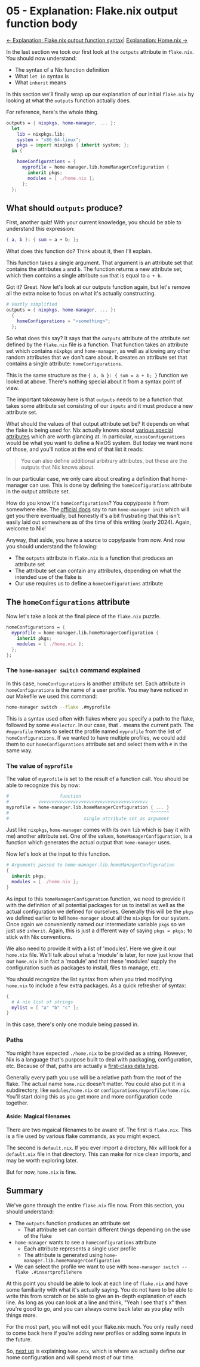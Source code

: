 # 05 - Explanation: Flake.nix output function body

[<- Explanation: Flake.nix output function syntax](04-explain-outputs-function.md)| [Explanation: Home.nix ->](06-explain-home-nix.md)

In the last section we took our first look at the `outputs` attribute in
`flake.nix`. You should now understand:

- The syntax of a Nix function definition
- What `let in` syntax is
- What `inherit` means

In this section we'll finally wrap up our explanation of our initial
`flake.nix` by looking at what the `outputs` function actually does.

For reference, here's the whole thing.

```nix
outputs = { nixpkgs, home-manager, ... }:
  let
    lib = nixpkgs.lib;
    system = "x86_64-linux";
    pkgs = import nixpkgs { inherit system; };
  in {

    homeConfigurations = {
      myprofile = home-manager.lib.homeManagerConfiguration {
        inherit pkgs;
        modules = [ ./home.nix ];
      };
  };
```

## What should `outputs` produce?

First, another quiz! With your current knowledge, you should be able to
understand this expression:

```nix
{ a, b }: { sum = a + b; };
```

What does this function do? Think about it, then I'll explain.

This function takes a single argument. That argument is an attribute set that
contains the attributes `a` and `b`. The function returns a new attribute set,
which then contains a single attribute `sum` that is equal to `a + b`.

Got it? Great. Now let's look at our outputs function again, but let's remove
all the extra noise to focus on what it's actually constructing.

```nix
# Vastly simplified
outputs = { nixpkgs, home-manager, ... }:
  {
    homeConfigurations = "<something>";
  };
```

So what does this say? It says that the `outputs` attribute of the attribute set
defined by the `flake.nix` file is a function. That function takes an attribute
set which contains `nixpkgs` and `home-manager`, as well as allowing any other
random attributes that we don't care about. It creates an attribute set that
contains a single attribute: `homeConfigurations`.

This is the same structure as the `{ a, b }: { sum = a + b; }` function we
looked at above. There's nothing special about it from a syntax point of view.

The important takeaway here is that `outputs` needs to be a function that takes
some attribute set consisting of our `inputs` and it must produce a new
attribute set.

What should the values of that output attribute set be? It depends on what the
flake is being used for. Nix actually knows about [various special attributes](https://nixos.wiki/wiki/Flakes#Output_schema)
which are worth glancing at. In particular, `nixosConfigurations` would be what
you want to define a NixOS system. But today we want none of those, and you'll
notice at the end of that list it reads:

> You can also define additional arbitrary attributes, but these are the outputs that Nix knows about.

In our particular case, we only care about creating
a definition that home-manager can use. This is done by defining the
`homeConfigurations` attribute in the output attribute set.

How do you know it's `homeConfigurations`? You copy/paste it from somewhere
else. The [official docs](https://nix-community.github.io/home-manager/index.xhtml#sec-flakes-standalone)
say to run `home-manager init` which will get you there eventually, but honestly
it's a bit frustrating that this isn't easily laid out somewhere as of the time
of this writing (early 2024). Again, welcome to Nix!

Anyway, that aside, you have a source to copy/paste from now. And now you should
understand the following:

- The `outputs` attribute in `flake.nix` is a function that produces an attribute set
- The attribute set can contain any attributes, depending on what the intended use of the flake is
- Our use requires us to define a `homeConfigurations` attribute

## The `homeConfigurations` attribute

Now let's take a look at the final piece of the `flake.nix` puzzle.

```nix
homeConfigurations = {
  myprofile = home-manager.lib.homeManagerConfiguration {
    inherit pkgs;
    modules = [ ./home.nix ];
  };
};
```

### The `home-manager switch` command explained

In this case, `homeConfigurations` is another attribute set. Each attribute in
`homeConfigurations` is the name of a user profile. You may have noticed in
our Makefile we used this command:

```bash
home-manager switch --flake .#myprofile
```

This is a syntax used often with flakes where you specify a path to the flake,
followed by some `#selector`. In our case, that `.` means the current path.
The `#myprofile` means to select the profile named `myprofile` from the list of
`homeConfigurations`. If we wanted to have multiple profiles, we could add them
to our `homeConfigurations` attribute set and select them with `#` in the same
way.

### The value of `myprofile`

The value of `myprofile` is set to the result of a function call. You should
be able to recognize this by now:

```nix
#                   function
#           vvvvvvvvvvvvvvvvvvvvvvvvvvvvvvvvvvvvvvvvv
myprofile = home-manager.lib.homeManagerConfiguration { ... }
#                                                     ^^^^^^^
#                            single attribute set as argument
```

Just like `nixpkgs`, `home-manager` comes with its own `lib` which is (say it
with me) another attribute set. One of the values, `homeManagerConfiguration`,
is a function which generates the actual output that `home-manager` uses.

Now let's look at the input to this function.

```nix
# Arguments passed to home-manager.lib.homeManagerConfiguration
{
  inherit pkgs;
  modules = [ ./home.nix ];
}
```

As input to this `homeManagerConfiguration` function, we need to provide it with
the definition of all potential packages for us to install as well as the actual
configuration we defined for ourselves. Generally this will be the `pkgs` we
defined earlier to tell `home-manager` about all the `nixpkgs` for our system.
Once again we conveniently named our intermediate variable `pkgs` so we just
use `inherit`. Again, this is just a different way of saying `pkgs = pkgs;`
to stick with Nix conventions.

We also need to provide it with a list of 'modules'. Here we give it our
`home.nix` file. We'll talk about what a 'module' is later, for now just know
that our `home.nix` is in fact a 'module' and that these 'modules' supply the
configuration such as packages to install, files to manage, etc.

You should recognize the list syntax from when you tried modifying `home.nix`
to include a few extra packages. As a quick refresher of syntax:

```nix
{
  # A nix list of strings
  mylist = [ "a" "b" "c" ];
}
```

In this case, there's only one module being passed in.

### Paths

You might have expected `./home.nix` to be provided as a string. However, Nix is
a language that's purpose built to deal with packaging, configuration, etc.
Because of that, paths are actually a [first-class data type](https://nixos.org/manual/nix/stable/language/values#type-path).

Generally every path you use will be a relative path from the root of the flake.
The actual name `home.nix` doesn't matter. You could also put it in a
subdirectory, like `modules/home.nix` or `configurations/myprofile/home.nix`.
You'll start doing this as you get more and more configuration code together.

#### Aside: Magical filenames

There are two mgaical filenames to be aware of. The first is `flake.nix`.
This is a file used by various flake commands, as you might expect.

The second is `default.nix`. If you ever import a directory, Nix will look for
a `default.nix` file in that directory. This can make for nice clean imports,
and may be worth exploring later.

But for now, `home.nix` is fine.

## Summary

We've gone through the entire `flake.nix` file now. From this section, you
should understand:

- The `outputs` function produces an attribute set
  - That attribute set can contain different things depending on the use of the flake
- `home-manager` wants to see a `homeConfigurations` attribute
  - Each attribute represents a single user profile
  - The attribute is generated using `home-manager.lib.homeManagerConfiguration`
- We can select the profile we want to use with `home-manager switch --flake .#insertprofilehere`

At this point you should be able to look at each line of `flake.nix` and have
some familiarity with what it's actually saying. You do not have to be able to
write this from scratch or be able to give an in-depth explanation of each line.
As long as you can look at a line and think, "Yeah I see that's `X`" then you're
good to go, and you can always come back later as you play with things more.

For the most part, you will not edit your flake.nix much. You only really need
to come back here if you're adding new profiles or adding some inputs in the
future.

So, [next up](./06-explain-home-nix.md) is explaining `home.nix`, which is where
we actually define our home configuration and will spend most of our time.
